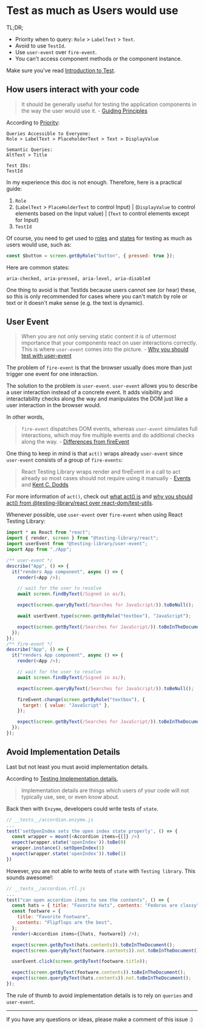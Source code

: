 # Test as much as Users would use

TL;DR;

- Priority when to query: `Role` > `LabelText` > `Text`.
- Avoid to use `TestId`.
- Use `user-event` over `fire-event`.
- You can't access component methods or the component instance.

Make sure you've read [Introduction to Test](./introduction-to-test.md).

## How users interact with your code

> It should be generally useful for testing the application components in the way the user would use it. - [Guiding Principles](https://testing-library.com/docs/guiding-principles/)

According to [Priority](https://testing-library.com/docs/queries/about#priority):

```
Queries Accessible to Everyone:
Role > LabelText > PlaceholderText > Text > DisplayValue

Semantic Queries:
AltText > Title

Test IDs:
TestId
```

In my experience this doc is not enough. Therefore, here is a practical guide:

1. `Role`
2. (`LabelText` > `PlaceHolderText` to control Input) |
   (`DisplayValue` to control elements based on the Input value) |
   (`Text` to control elements except for Input)
3. `TestId`

Of course, you need to get used to [roles](https://developer.mozilla.org/en-US/docs/Web/Accessibility/ARIA/ARIA_Techniques#roles) and [states](https://developer.mozilla.org/en-US/docs/Web/Accessibility/ARIA/ARIA_Techniques#states_and_properties) for testing as much as users would use, such as:

```js
const $button = screen.getByRole("button", { pressed: true });
```

Here are common states:

```
aria-checked, aria-pressed, aria-level, aria-disabled
```

One thing to avoid is that TestIds because users cannot see (or hear) these, so this is only recommended for cases where you can't match by role or text or it doesn't make sense (e.g. the text is dynamic).

## User Event

> When you are not only serving static content it is of uttermost importance that your components react on user interactions correctly. This is where `user-event` comes into the picture. - [Why you should test with user-event](https://ph-fritsche.github.io/blog/post/why-userevent)

The problem of `fire-event` is that the browser usually does more than just trigger one event for one interaction.

The solution to the problem is `user-event`. `user-event` allows you to describe a user interaction instead of a concrete event. It adds visibility and interactability checks along the way and manipulates the DOM just like a user interaction in the browser would.

In other words,

> `fire-event` dispatches DOM events, whereas `user-event` simulates full interactions, which may fire multiple events and do additional checks along the way. - [Differences from fireEvent](https://testing-library.com/docs/user-event/intro#differences-from-fireevent)

One thing to keep in mind is that `act()` wraps already `user-event` since `user-event` consists of a group of `fire-events`:

> React Testing Library wraps render and fireEvent in a call to act already so most cases should not require using it manually - [Events](https://testing-library.com/docs/react-testing-library/cheatsheet/#events) and [Kent C. Dodds](https://github.com/testing-library/user-event/issues/497#issuecomment-729897974)

For more information of `act()`, check out [what act() is](https://legacy.reactjs.org/docs/testing-recipes.html#act) and [why you should act() from @testing-library/react over react-dom/test-utils](https://legacy.reactjs.org/docs/testing-recipes.html#act).

Whenever possible, use `user-event` over `fire-event` when using React Testing Library:

```js
import * as React from "react";
import { render, screen } from "@testing-library/react";
import userEvent from "@testing-library/user-event";
import App from "./App";

/** user-event */
describe("App", () => {
  it("renders App component", async () => {
    render(<App />);

    // wait for the user to resolve
    await screen.findByText(/Signed in as/);

    expect(screen.queryByText(/Searches for JavaScript/)).toBeNull();

    await userEvent.type(screen.getByRole("textbox"), "JavaScript");

    expect(screen.getByText(/Searches for JavaScript/)).toBeInTheDocument();
  });
});
/** fire-event */
describe("App", () => {
  it("renders App component", async () => {
    render(<App />);

    // wait for the user to resolve
    await screen.findByText(/Signed in as/);

    expect(screen.queryByText(/Searches for JavaScript/)).toBeNull();

    fireEvent.change(screen.getByRole("textbox"), {
      target: { value: "JavaScript" },
    });

    expect(screen.getByText(/Searches for JavaScript/)).toBeInTheDocument();
  });
});
```

## Avoid Implementation Details

Last but not least you must avoid implementation details.

According to [Testing Implementation details](https://kentcdodds.com/blog/testing-implementation-details),

> Implementation details are things which users of your code will not typically use, see, or even know about.

Back then with `Enzyme`, developers could write tests of `state`.

```js
// __tests__/accordion.enzyme.js
...
test('setOpenIndex sets the open index state properly', () => {
  const wrapper = mount(<Accordion items={[]} />)
  expect(wrapper.state('openIndex')).toBe(0)
  wrapper.instance().setOpenIndex(1)
  expect(wrapper.state('openIndex')).toBe(1)
})
```

However, you are not able to write tests of `state` with `Testing library`. This sounds awesome!:

```js
// __tests__/accordion.rtl.js
...
test("can open accordion items to see the contents", () => {
  const hats = { title: "Favorite Hats", contents: "Fedoras are classy" };
  const footware = {
    title: "Favorite Footware",
    contents: "Flipflops are the best",
  };
  render(<Accordion items={[hats, footware]} />);

  expect(screen.getByText(hats.contents)).toBeInTheDocument();
  expect(screen.queryByText(footware.contents)).not.toBeInTheDocument();

  userEvent.click(screen.getByText(footware.title));

  expect(screen.getByText(footware.contents)).toBeInTheDocument();
  expect(screen.queryByText(hats.contents)).not.toBeInTheDocument();
});
```

The rule of thumb to avoid implementation details is to rely on `queries` and `user-event`.

---

If you have any questions or ideas, please make a comment of this issue :)

